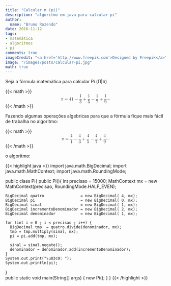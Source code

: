 ```yaml
---
title: "Calcular π (pi)"
description: "algoritmo em java para calcular pi"
author:
  name: "Bruno Rozendo"
date: 2016-11-12
tags:
- matemática
- algoritmos
- pi
comments: true
imageCredit: "<a href='http://www.freepik.com'>Designed by Freepik</a>"
image: "/images/posts/calcular-pi.jpg" 
math: true
---
```



Seja a fórmula matemática para calcular Pi (<span class="MJXc-TeX-math-I">&Pi;&#x0007C;&pi;</span>)

{{< math >}}
<math xmlns="http://www.w3.org/1998/Math/MathML" display="block">
  <mi>&pi;</mi>
   <mo>=</mo>
   <mn>4</mn>
  <mfenced separators="">
  <mn>1</mn>
  <mo>&minus;</mo>
  <mfrac>
     <mn>1</mn>
     <mn>3</mn>
  </mfrac>
  <mo>&plus;</mo>
  <mfrac>
     <mn>1</mn>
     <mn>5</mn>
  </mfrac>
  <mo>&minus;</mo>
  <mfrac>
     <mn>1</mn>
     <mn>7</mn>
  </mfrac>
  <mo>&plus;</mo>
  <mfrac>
     <mn>1</mn>
     <mn>9</mn>
  </mfrac>
  <mi>&ctdot;</mi>
  </mfenced>
</math>
{{< /math >}}

Fazendo algumas operações algebricas para que a fórmula fique mais fácil de trabalha no algoritmo:

{{< math >}}
<math xmlns="http://www.w3.org/1998/Math/MathML" display="block">
<mi>&pi;</mi>
 <mo>=</mo>
<mfrac>
   <mn>4</mn>
   <mn>1</mn>
</mfrac>
<mo>&minus;</mo>
<mfrac>
   <mn>4</mn>
   <mn>3</mn>
</mfrac>
<mo>&plus;</mo>
<mfrac>
   <mn>4</mn>
   <mn>5</mn>
</mfrac>
<mo>&minus;</mo>
<mfrac>
   <mn>4</mn>
   <mn>7</mn>
</mfrac>
<mo>&plus;</mo>
<mfrac>
   <mn>4</mn>
   <mn>9</mn>
</mfrac>
<mi>&ctdot;</mi>
</math>
{{< /math >}}

o algoritmo:


{{< highlight java >}}
import java.math.BigDecimal;
import java.math.MathContext;
import java.math.RoundingMode;

public class Pi{
  public Pi(){
    int precisao = 15000;
    MathContext mx                   = new MathContext(precisao, RoundingMode.HALF_EVEN);

    BigDecimal quatro                = new BigDecimal( 4, mx);
    BigDecimal pi                    = new BigDecimal( 0, mx);
    BigDecimal sinal                 = new BigDecimal( 1, mx);
    BigDecimal incrementoDenominador = new BigDecimal( 2, mx);
    BigDecimal denominador           = new BigDecimal( 1, mx);

    for (int i = 0 ; i < precisao ; i++) {
      BigDecimal tmp  = quatro.divide(denominador, mx);
      tmp = tmp.multiply(sinal, mx);
      pi = pi.add(tmp, mx);

      sinal = sinal.negate();
      denominador = denominador.add(incrementoDenominador);
    }
    System.out.print("\u03c0: ");
    System.out.println(pi);
  }  
  public static void main(String[] args) {
    new Pi();
  }
}
{{< /highlight >}}

